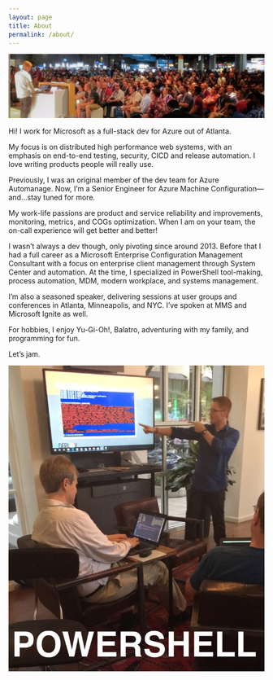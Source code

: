 ```yaml
---
layout: page
title: About
permalink: /about/
---
```



![Ignite Crowd](/assets/images/igniteCrowd.jpg)

Hi! I work for Microsoft as a full-stack dev for Azure out of Atlanta.  

My focus is on distributed high performance web systems, with an emphasis on end-to-end testing, security, CICD and release automation. I love writing products people will really use.  

Previously, I was an original member of the dev team for Azure Automanage. Now, I’m a Senior Engineer for Azure Machine Configuration—and…stay tuned for more.  

My work-life passions are product and service reliability and improvements, monitoring, metrics, and COGs optimization. When I am on your team, the on-call experience will get better and better!  

I wasn’t always a dev though, only pivoting since around 2013. Before that I had a full career as a Microsoft Enterprise Configuration Management Consultant with a focus on enterprise client management through System Center and automation. At the time, I specialized in PowerShell tool-making, process automation, MDM, modern workplace, and systems management.  

I’m also a seasoned speaker, delivering sessions at user groups and conferences in Atlanta, Minneapolis, and NYC. I’ve spoken at MMS and Microsoft Ignite as well.  

For hobbies, I enjoy Yu-Gi-Oh!, Balatro, adventuring with my family, and programming for fun.  

Let’s jam.  



![Demo gone wrong!](/assets/images/Powershell-StephenOwen.JPG)
